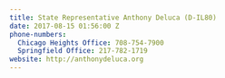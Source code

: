 ```yaml
---
title: State Representative Anthony Deluca (D-IL80)
date: 2017-08-15 01:56:00 Z
phone-numbers:
  Chicago Heights Office: 708-754-7900
  Springfield Office: 217-782-1719
website: http://anthonydeluca.org
---
```


